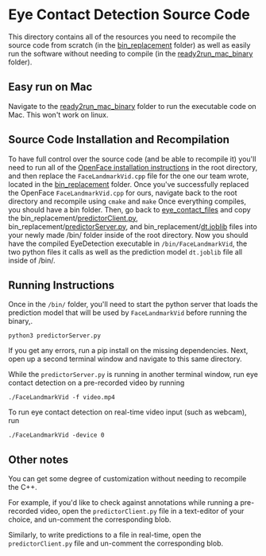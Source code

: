 # Eye Contact Detection Source Code
This directory contains all of the resources you need to recompile the source code from scratch (in the [bin_replacement](https://github.com/pashpashpash/Eye-Detection-With-OpenFace/tree/master/eye_contact_files/bin_replacement) folder) as well as easily run the software without needing to compile (in the [ready2run_mac_binary](https://github.com/pashpashpash/Eye-Detection-With-OpenFace/tree/master/eye_contact_files/ready2run_mac_binary) folder).
## Easy run on Mac
Navigate to the [ready2run_mac_binary](https://github.com/pashpashpash/Eye-Detection-With-OpenFace/tree/master/eye_contact_files/ready2run_mac_binary) folder to run the executable code on Mac. This won't work on linux.
## Source Code Installation and Recompilation
To have full control over the source code (and be able to recompile it) you'll need to run all of the [OpenFace installation instructions](https://github.com/TadasBaltrusaitis/OpenFace/wiki) in the root directory, and then replace the `FaceLandmarkVid.cpp` file for the one our team wrote, located in the [bin_replacement](https://github.com/pashpashpash/Eye-Detection-With-OpenFace/tree/master/eye_contact_files/bin_replacement) folder. Once you've successfully replaced the OpenFace `FaceLandmarkVid.cpp` for ours, navigate back to the root directory and recompile using
```cmake```
and
```make```
Once everything compiles, you should have a bin folder. Then, go back to [eye_contact_files](https://github.com/pashpashpash/Eye-Detection-With-OpenFace/tree/master/eye_contact_files) and copy the  bin_replacement/[predictorClient.py](https://github.com/pashpashpash/Eye-Detection-With-OpenFace/blob/master/eye_contact_files/bin_replacement/predictorClient.py),  bin_replacement/[predictorServer.py](https://github.com/pashpashpash/Eye-Detection-With-OpenFace/blob/master/eye_contact_files/bin_replacement/predictorServer.py), and bin_replacement/[dt.joblib](https://github.com/pashpashpash/Eye-Detection-With-OpenFace/blob/master/eye_contact_files/bin_replacement/dt.joblib) files into your newly made /bin/ folder inside of the root directory. Now you should have the compiled EyeDetection executable in `/bin/FaceLandmarkVid`, the two python files it calls as well as the prediction model `dt.joblib` file all inside of /bin/.

## Running Instructions
Once in the `/bin/` folder,  you'll need to start the python server that loads the prediction model that will be used by `FaceLandmarkVid` before running the binary,.
```
python3 predictorServer.py
```

If you get any errors, run a pip install on the missing dependencies. Next, open up a second terminal window and navigate to this same directory.

While the `predictorServer.py` is running in another terminal window, run eye contact detection on a pre-recorded video by running
```
./FaceLandmarkVid -f video.mp4
```

To run eye contact detection on real-time video input (such as webcam), run
```
./FaceLandmarkVid -device 0
```
## Other notes
You can get some degree of customization without needing to recompile the C++.

For example, if you'd like to check against annotations while running a pre-recorded video, open the `predictorClient.py` file in a text-editor of your choice, and un-comment the corresponding blob.

Similarly, to write predictions to a file in real-time, open the `predictorClient.py` file and un-comment the corresponding blob.
